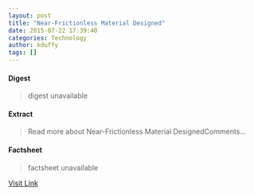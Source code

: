 ```yaml
---
layout: post
title: "Near-Frictionless Material Designed"
date: 2015-07-22 17:39:40
categories: Technology
author: kduffy
tags: []
---
```



#### Digest
>digest unavailable

#### Extract
>Read more about Near-Frictionless Material DesignedComments...

#### Factsheet
>factsheet unavailable

[Visit Link](http://www.pddnet.com/news/2015/07/near-frictionless-material-designed)


